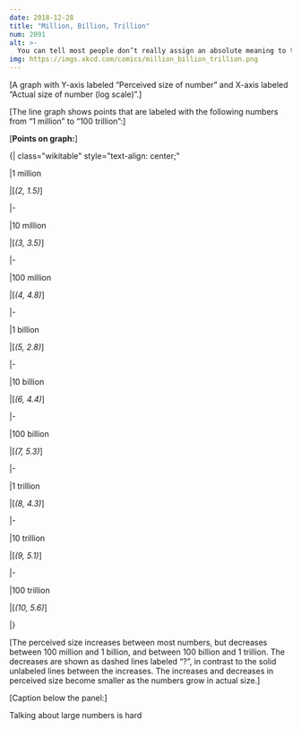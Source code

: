```yaml
---
date: 2018-12-28
title: "Million, Billion, Trillion"
num: 2091
alt: >-
  You can tell most people don’t really assign an absolute meaning to these numbers because in some places and time periods, “billion” has meant 1,000x what it's meant in others, and a lot of us never even noticed.
img: https://imgs.xkcd.com/comics/million_billion_trillion.png
---
```

[A graph with Y-axis labeled “Perceived size of number” and X-axis labeled “Actual size of number (log scale)”.]

[The line graph shows points that are labeled with the following numbers from “1 million” to “100 trillion”:]

[**Points on graph:**]

{| class="wikitable" style="text-align: center;"

|1 million

|[*(2, 1.5)*]

|-

|10 million

|[*(3, 3.5)*]

|-

|100 million

|[*(4, 4.8)*]

|-

|1 billion

|[*(5, 2.8)*]

|-

|10 billion

|[*(6, 4.4)*]

|-

|100 billion

|[*(7, 5.3)*]

|-

|1 trillion

|[*(8, 4.3)*]

|-

|10 trillion

|[*(9, 5.1)*]

|-

|100 trillion

|[*(10, 5.6)*]

|}

[The perceived size increases between most numbers, but decreases between 100 million and 1 billion, and between 100 billion and 1 trillion. The decreases are shown as dashed lines labeled “?”, in contrast to the solid unlabeled lines between the increases. The increases and decreases in perceived size become smaller as the numbers grow in actual size.]

[Caption below the panel:]

Talking about large numbers is hard